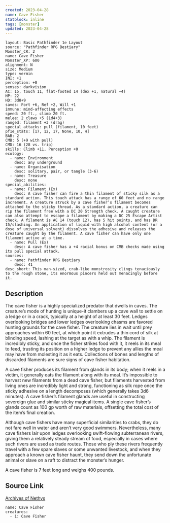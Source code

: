 ```yaml
---
created: 2023-04-28
name: Cave Fisher
statblock: inline
tags: [monster]
updated: 2023-04-28
---
```

```statblock
layout: Basic Pathfinder 1e Layout
source: "Pathfinder RPG Bestiary"
Monster_CR: 2
name: Cave Fisher
Monster_XP: 600
alignment: N
size: Medium
type: vermin
INI: +1
perception: +0
senses: darkvision
AC: 15, touch 11, flat-footed 14 (dex +1, natural +4)
HP: 22
HD: 3d8+9
saves: Fort +6, Ref +2, Will +1
immune: mind-affecting effects
speed: 20 ft., climb 20 ft.
melee: 2 claws +5 (1d4+3)
ranged: filament +3 (drag)
special_attacks: pull (filament, 10 feet)
pf1e_stats: [17, 12, 17, None, 10, 4]
BAB: 2
CMB: 5 (+9 with pull)
CMD: 16 (28 vs. trip)
skills: Climb +11, Perception +0
ecology:
  - name: Environment
    desc: any underground
  - name: Organisation
    desc: solitary, pair, or tangle (3-6)
  - name: Treasure
    desc: none
special_abilities:
  - name: Filament (Ex)
    desc: A cave fisher can fire a thin filament of sticky silk as a standard action. This touch attack has a range of 60 feet and no range increment. A creature struck by a cave fisher’s filament becomes attached to the sticky thread. As a standard action, a creature can rip the filament free with a DC 20 Strength check. A caught creature can also attempt to escape a filament by making a DC 25 Escape Artist check. A filament is AC 14 (touch 12), has 5 hit points, and has DR 15/slashing. An application of liquid with high alcohol content (or a dose of universal solvent) dissolves the adhesive and releases the creature caught by the filament. A cave fisher can have only one filament active at a time.
  - name: Pull (Ex)
    desc: A cave fisher has a +4 racial bonus on CMB checks made using its pull special attack.
sources:
  - name: Pathfinder RPG Bestiary
    desc: 41
desc_short: This man-sized, crab-like monstrosity clings tenaciously to the rough stone, its enormous pincers held out menacingly before it.
```
## Description
The cave fisher is a highly specialized predator that dwells in caves. The creature’s mode of hunting is unique-it clambers up a cave wall to settle on a ledge or in a crack, typically at a height of at least 30 feet. Ledges overlooking bridges and lower ledges overlooking chasms are favored hunting grounds for the cave fisher. The creature lies in wait until prey approaches within 60 feet, at which point it extrudes a thin cord of silk at blinding speed, lashing at the target as with a whip. The filament is incredibly sticky, and once the fisher strikes food with it, it reels in its meal to feed, trusting its position on a higher ledge to prevent any allies the meal may have from molesting it as it eats. Collections of bones and lengths of discarded filaments are sure signs of cave fisher habitation.

A cave fisher produces its filament from glands in its body; when it reels in a victim, it generally eats the filament along with its meal. It’s impossible to harvest new filaments from a dead cave fisher, but filaments harvested from living ones are incredibly light and strong, functioning as silk rope once the sticky adhesive on a length decomposes (which generally takes 3d6 minutes). A cave fisher’s filament glands are useful in constructing sovereign glue and similar sticky magical items. A single cave fisher’s glands count as 100 gp worth of raw materials, offsetting the total cost of the item’s final creation.

Although cave fishers have many superficial similarities to crabs, they do not fare well in water and aren’t very good swimmers. Nevertheless, many cave fishers lair upon ledges overlooking swift-flowing subterranean rivers, giving them a relatively steady stream of food, especially in cases where such rivers are used as trade routes. Those who ply these rivers frequently travel with a few spare slaves or some unwanted livestock, and when they approach a known cave fisher haunt, they send down the unfortunate animal or slave on a raft to distract the monster’s hunger.

A cave fisher is 7 feet long and weighs 400 pounds.
## Source Link
[Archives of Nethys](https://aonprd.com/MonsterDisplay.aspx?ItemName=Cave%20Fisher)
```encounter-table
name: Cave Fisher
creatures:
  - 1: Cave Fisher
```
